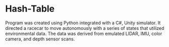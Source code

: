 # Hash-Table
Program was created using Python integrated with a C#, Unity simulator. It directed a racecar to move autonomously with a series of states that utilized environmental data. The data was derived from emulated LIDAR, IMU, color camera, and depth sensor scans.
